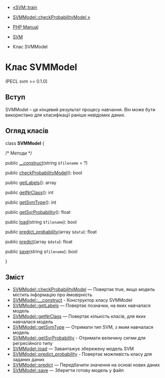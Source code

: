 - [«SVM::train](svm.train.md)
- [SVMModel::checkProbabilityModel »](svmmodel.checkprobabilitymodel.md)

- [PHP Manual](index.md)
- [SVM](book.svm.md)
- Клас SVMModel

# Клас SVMModel

(PECL svm \>= 0.1.0)

## Вступ

SVMModel – це кінцевий результат процесу навчання. Він може бути
використано для класифікації раніше невідомих даних.

## Огляд класів

class **SVMModel** {

/\* Методи \*/

public [\_\_construct](svmmodel.construct.md)(string `$filename` = ?)

public [checkProbabilityModel](svmmodel.checkprobabilitymodel.md)():
bool

public [getLabels](svmmodel.getlabels.md)(): array

public [getNrClass](svmmodel.getnrclass.md)(): int

public [getSvmType](svmmodel.getsvmtype.md)(): int

public [getSvrProbability](svmmodel.getsvrprobability.md)(): float

public [load](svmmodel.load.md)(string `$filename`): bool

public [predict_probability](svmmodel.predict-probability.md)(array
`$data`): float

public [predict](svmmodel.predict.md)(array `$data`): float

public [save](svmmodel.save.md)(string `$filename`): bool

}

## Зміст

- [SVMModel::checkProbabilityModel](svmmodel.checkprobabilitymodel.md)
— Повертає true, якщо модель містить інформацію про ймовірність
- [SVMModel::\_\_construct](svmmodel.construct.md) - Конструктор
класу SVMModel
- [SVMModel::getLabels](svmmodel.getlabels.md) — Повертає позначки,
на яких навчалася модель
- [SVMModel::getNrClass](svmmodel.getnrclass.md) — Повертає
кількість класів, для яких навчалася модель
- [SVMModel::getSvmType](svmmodel.getsvmtype.md) — Отримати тип SVM,
з яким навчалася модель
- [SVMModel::getSvrProbability](svmmodel.getsvrprobability.md) -
Отримати величину сигми для регресійного типу
- [SVMModel::load](svmmodel.load.md) — Завантажує збережену модель
SVM
- [SVMModel::predict_probability](svmmodel.predict-probability.md) -
Повертає можливість класу для заданих даних
- [SVMModel::predict](svmmodel.predict.md) — Передбачити значення на
основі нових даних
- [SVMModel::save](svmmodel.save.md) — Зберегти готову модель у
файл
